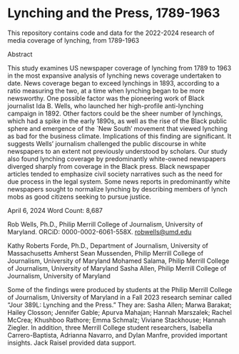 # Lynching and the Press, 1789-1963	

This repository contains code and data for the 2022-2024 research of media coverage of lynching, from 1789-1963


Abstract	

This study examines US newspaper coverage of lynching from 1789 to 1963 in the most expansive analysis of lynching news coverage undertaken to date. News coverage began to exceed lynchings in 1893, according to a ratio measuring the two, at a time when lynching began to be more newsworthy. One possible factor was the pioneering work of Black journalist Ida B. Wells, who launched her high-profile anti-lynching campaign in 1892. Other factors could be the sheer number of lynchings, which had a spike in the early 1890s, as well as the rise of the Black public sphere and emergence of the `New South’ movement that viewed lynching as bad for the business climate. Implications of this finding are significant. It suggests Wells’ journalism challenged the public discourse in white newspapers to an extent not previously understood by scholars. Our study also found lynching coverage by predominantly white-owned newspapers diverged sharply from coverage in the Black press. Black newspaper articles tended to emphasize civil society narratives such as the need for due process in the legal system. Some news reports in predominantly white newspapers sought to normalize lynching by describing members of lynch mobs as good citizens seeking to pursue justice. 




April 6, 2024
Word Count: 8,687


Rob Wells, Ph.D., Philip Merrill College of Journalism, University of Maryland. ORCiD: 0000-0002-6061-558X. robwells@umd.edu

Kathy Roberts Forde, Ph.D., Department of Journalism, University of Massachusetts Amherst
Sean Mussenden, Philip Merrill College of Journalism, University of Maryland
Mohamed Salama, Philip Merrill College of Journalism, University of Maryland
Sasha Allen, Philip Merrill College of Journalism, University of Maryland

Some of the findings were produced by students at the Philip Merrill College of Journalism, University of Maryland in a Fall 2023 research seminar called “Jour 389L: Lynching and the Press.” They are: Sasha Allen; Marwa Barakat; Hailey Closson; Jennifer Gable; Apurva Mahajan; Hannah Marszalek; Rachel McCrea; Khushboo Rathore; Emma Schmalz; Viviane Stackhouse; Hannah Ziegler. In addition, three Merrill College student researchers, Isabella Carrero-Baptista, Adrianna Navarro, and Dylan Manfre, provided important insights. Jack Raisel provided data support.
